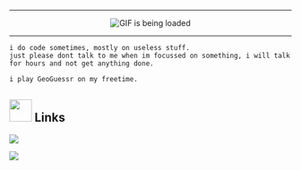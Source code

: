 <hr> <p align="center">
  <img src="https://github.com/fxmiko/fxmiko/blob/master/assets/coding-hoodie.gif" alt="GIF is being loaded">
</p>

<hr> 

```
i do code sometimes, mostly on useless stuff.
just please dont talk to me when im focussed on something, i will talk for hours and not get anything done.

i play GeoGuessr on my freetime.
```

## <img height="40" src="https://raw.githubusercontent.com/extgfx/extgfx/master/assets/kyubey.gif"/> Links
[![](https://img.shields.io/badge/Linktree-1de9b6?flat-square&logo=LinkTree&logoColor=white&color=black)](https://linktr.ee/tenjinmiko)

[![](https://img.shields.io/badge/Ethereum-3C3C3D?style=flat-square&logo=Ethereum)](https://github.com/fxmiko/fxmiko/blob/master/crypto.txt) 
